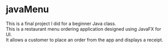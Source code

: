 # javaMenu
This is a final project I did for a beginner Java class.  
This is a restaurant menu ordering application designed using JavaFX for UI.  
It allows a customer to place an order from the app and displays a receipt. 
